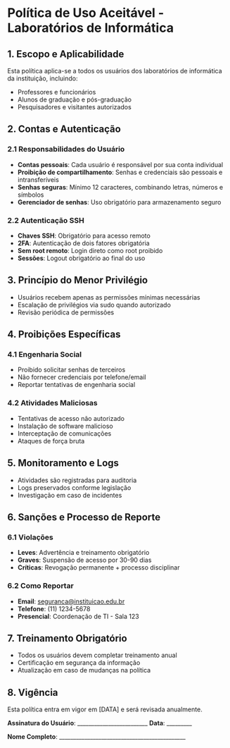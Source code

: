 # Política de Uso Aceitável - Laboratórios de Informática

## 1. Escopo e Aplicabilidade
Esta política aplica-se a todos os usuários dos laboratórios de informática da instituição, incluindo:
- Professores e funcionários
- Alunos de graduação e pós-graduação
- Pesquisadores e visitantes autorizados

## 2. Contas e Autenticação

### 2.1 Responsabilidades do Usuário
- **Contas pessoais**: Cada usuário é responsável por sua conta individual
- **Proibição de compartilhamento**: Senhas e credenciais são pessoais e intransferíveis
- **Senhas seguras**: Mínimo 12 caracteres, combinando letras, números e símbolos
- **Gerenciador de senhas**: Uso obrigatório para armazenamento seguro

### 2.2 Autenticação SSH
- **Chaves SSH**: Obrigatório para acesso remoto
- **2FA**: Autenticação de dois fatores obrigatória
- **Sem root remoto**: Login direto como root proibido
- **Sessões**: Logout obrigatório ao final do uso

## 3. Princípio do Menor Privilégio
- Usuários recebem apenas as permissões mínimas necessárias
- Escalação de privilégios via sudo quando autorizado
- Revisão periódica de permissões

## 4. Proibições Específicas

### 4.1 Engenharia Social
- Proibido solicitar senhas de terceiros
- Não fornecer credenciais por telefone/email
- Reportar tentativas de engenharia social

### 4.2 Atividades Maliciosas
- Tentativas de acesso não autorizado
- Instalação de software malicioso
- Interceptação de comunicações
- Ataques de força bruta

## 5. Monitoramento e Logs
- Atividades são registradas para auditoria
- Logs preservados conforme legislação
- Investigação em caso de incidentes

## 6. Sanções e Processo de Reporte

### 6.1 Violações
- **Leves**: Advertência e treinamento obrigatório
- **Graves**: Suspensão de acesso por 30-90 dias
- **Críticas**: Revogação permanente + processo disciplinar

### 6.2 Como Reportar
- **Email**: seguranca@instituicao.edu.br
- **Telefone**: (11) 1234-5678
- **Presencial**: Coordenação de TI - Sala 123

## 7. Treinamento Obrigatório
- Todos os usuários devem completar treinamento anual
- Certificação em segurança da informação
- Atualização em caso de mudanças na política

## 8. Vigência
Esta política entra em vigor em [DATA] e será revisada anualmente.

**Assinatura do Usuário**: _________________________ **Data**: _________

**Nome Completo**: _____________________________________________